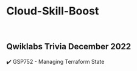 # Cloud-Skill-Boost
&nbsp;
## Qwiklabs Trivia December 2022
:heavy_check_mark: GSP752 - Managing Terraform State